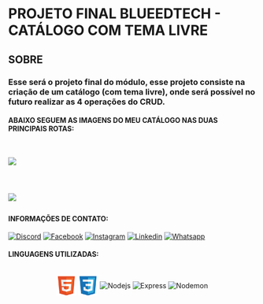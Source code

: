 # PROJETO FINAL BLUEEDTECH - CATÁLOGO COM TEMA LIVRE

## SOBRE

### Esse será o projeto final do módulo, esse projeto consiste na criação de um catálogo (com tema livre), onde será possível no futuro realizar as 4 operações do CRUD.

#### ABAIXO SEGUEM AS IMAGENS DO MEU CATÁLOGO NAS DUAS PRINCIPAIS ROTAS:

# <img src="https://user-images.githubusercontent.com/97798047/161894320-0e71f8b0-6f1c-4b19-9a90-462dd40385eb.png" type="Pagina Inicial do Projeto">

# <img src="https://user-images.githubusercontent.com/97798047/161894135-0bba0b6a-1f4e-4dc6-ba4e-42b672439d59.png" type="Pagina de Detalhes do Projeto">

#### INFORMAÇÕES DE CONTATO:
[![Discord](https://img.shields.io/badge/Discord-7289DA?style=for-the-badge&logo=discord&logoColor=white)](https://discord.gg/ghaa7sEu) [![Facebook](https://img.shields.io/badge/Facebook-1877F2?style=for-the-badge&logo=facebook&logoColor=white)](https://www.facebook.com/danilo.diniz.319452) [![Instagram](https://img.shields.io/badge/Instagram-E4405F?style=for-the-badge&logo=instagram&logoColor=white)](https://www.instagram.com/dan_dinizs/) [![Linkedin](https://img.shields.io/badge/LinkedIn-0077B5?style=for-the-badge&logo=linkedin&logoColor=white)](https://www.linkedin.com/in/danilo-diniz-dos-santos-7034b8136/) [![Whatsapp](https://img.shields.io/badge/WhatsApp-25D366?style=for-the-badge&logo=whatsapp&logoColor=white)](https://api.whatsapp.com/send?phone=5521979157512)

#### LINGUAGENS UTILIZADAS:
<p align="center">
<div align="center" valign="top"><br>
  <img align="center" alt="HTML" height="40" width="40" src="https://raw.githubusercontent.com/devicons/devicon/master/icons/html5/html5-original.svg">
  <img align="center" alt="CSS" height="40" width="40" src="https://raw.githubusercontent.com/devicons/devicon/master/icons/css3/css3-original.svg">
  <img align="center" alt="Nodejs" height="40" width="40" src="https://cdn.worldvectorlogo.com/logos/nodejs-icon.svg">
  <img align="center" alt="Express" height="40" width="40" src="https://cdn.jsdelivr.net/gh/devicons/devicon/icons/express/express-original.svg">
  <img align="center" alt="Nodemon" height="40" width="40" src="https://cdn.iconscout.com/icon/free/png-256/nodemon-3627182-3029590.png">
</div>
</p>
